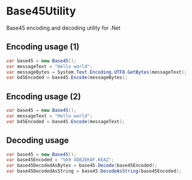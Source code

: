 # Base45Utility
Base45 encoding and decoding utility for .Net 

## Encoding usage (1)
```c#
var base45 = new Base45();
var messageText = "Hello world";
var messageBytes = System.Text.Encoding.UTF8.GetBytes(messageText);
var b45Encoded = base45.Encode(messageBytes);
```

## Encoding usage (2)
```c#
var base45 = new Base45();
var messageText = "Hello world";
var b45Encoded = base45.Encode(messageText);
```

## Decoding usage
```c#
var base45 = new Base45();
var base45Encoded = "%69 VD82EK4F.KEA2";
var base45DecodedAsBytes = base45.Decode(base45Encoded);
var base45DecodedAsString = base45.DecodeAsString(base45Encoded);
```
